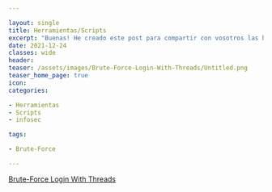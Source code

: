 ```yaml
---

layout: single
title: Herramientas/Scripts
excerpt: "Buenas! He creado este post para compartir con vosotros las herramientas que me vaya creando, aquí encontrareis muchos tipos de herramientas útiles para Pentesting."
date: 2021-12-24
classes: wide
header:
teaser: /assets/images/Brute-Force-Login-With-Threads/Untitled.png
teaser_home_page: true
icon:
categories:

- Herramientas
- Scripts
- infosec

tags:

- Brute-Force

---
```




[Brute-Force Login With Threads](Brute-Force-Login-With-Threads.md)